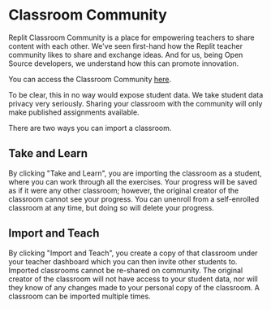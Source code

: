 # Classroom Community

Replit Classroom Community is a place for empowering teachers to share content
with each other. We've seen first-hand how the Replit teacher community likes
to share and exchange ideas. And for us, being Open Source developers, we
understand how this can promote innovation.

You can access the Classroom Community [here](/community).

To be clear, this in no way would expose student data. We take student data privacy very
seriously. Sharing your classroom with the community will only make published
assignments available.

There are two ways you can import a classroom.

## Take and Learn

By clicking "Take and Learn", you are importing the classroom as a student, where
you can work through all the exercises.  Your progress will be saved as if it were
any other classroom; however, the original creator of the classroom cannot see your
progress.  You can unenroll from a self-enrolled classroom at any time, but doing so
will delete your progress.

## Import and Teach

By clicking "Import and Teach", you create a copy of that classroom under your
teacher dashboard which you can then invite other students to.  Imported classrooms
cannot be re-shared on community.  The original creator of the classroom will not
have access to your student data, nor will they know of any changes made to your
personal copy of the classroom.  A classroom can be imported multiple times.